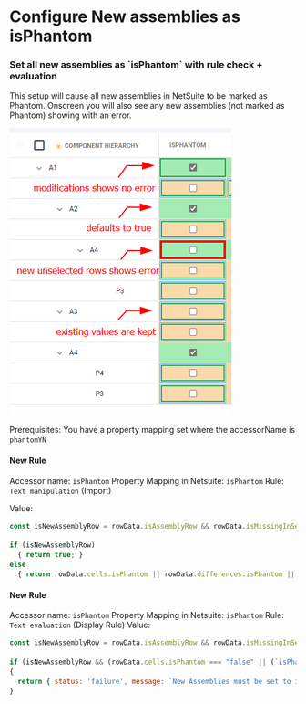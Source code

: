 # Configure New assemblies as isPhantom

### Set all new assemblies as \`isPhantom\` with rule check + evaluation

This setup will cause all new assemblies in NetSuite to be marked as Phantom. Onscreen you will also see any new assemblies (not marked as Phantom) showing with an error.

![image](../../../.gitbook/assets/netsuite_isphantom.png)

Prerequisites: You have a property mapping set where the accessorName is `phantomYN`

#### New Rule

Accessor name: `isPhantom` Property Mapping in Netsuite: `isPhantom` Rule: `Text manipulation` (Import)

Value:

```javascript
const isNewAssemblyRow = rowData.isAssemblyRow && rowData.isMissingInSecondaryDatasource == true && rowData.isFoundInSecondaryDatasource == false;

if (isNewAssemblyRow)
  { return true; }
else
  { return rowData.cells.isPhantom || rowData.differences.isPhantom || true; }
```

#### New Rule

Accessor name: `isPhantom` Property Mapping in Netsuite: `isPhantom` Rule: `Text evaluation` (Display Rule) Value:

```javascript
const isNewAssemblyRow = rowData.isAssemblyRow && rowData.isMissingInSecondaryDatasource == true && rowData.isFoundInSecondaryDatasource == false;

if (isNewAssemblyRow && (rowData.cells.isPhantom === "false" || (`isPhantom` in rowData.modifications === true && rowData.modifications.isPhantom === false)))
{
  return { status: 'failure', message: `New Assemblies must be set to isPhantom=true` }
}
```
